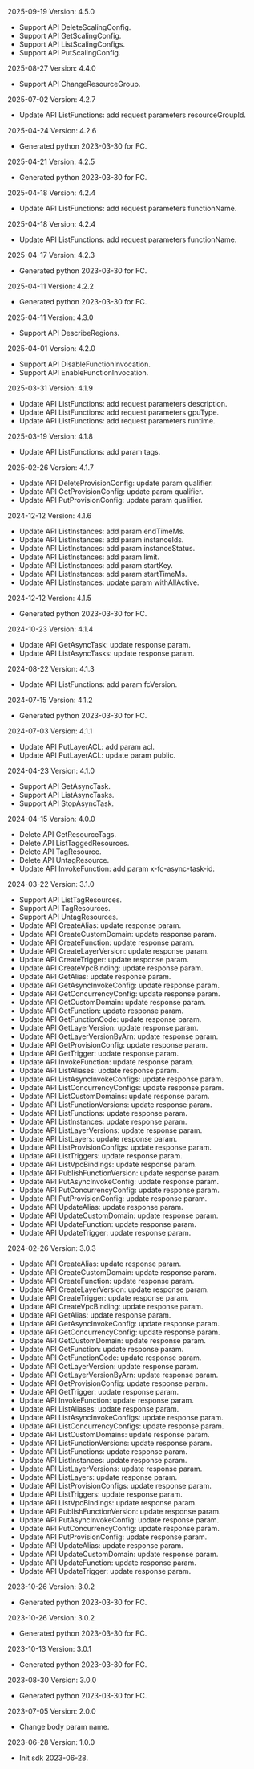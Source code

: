 2025-09-19 Version: 4.5.0
- Support API DeleteScalingConfig.
- Support API GetScalingConfig.
- Support API ListScalingConfigs.
- Support API PutScalingConfig.


2025-08-27 Version: 4.4.0
- Support API ChangeResourceGroup.


2025-07-02 Version: 4.2.7
- Update API ListFunctions: add request parameters resourceGroupId.


2025-04-24 Version: 4.2.6
- Generated python 2023-03-30 for FC.

2025-04-21 Version: 4.2.5
- Generated python 2023-03-30 for FC.

2025-04-18 Version: 4.2.4
- Update API ListFunctions: add request parameters functionName.


2025-04-18 Version: 4.2.4
- Update API ListFunctions: add request parameters functionName.


2025-04-17 Version: 4.2.3
- Generated python 2023-03-30 for FC.

2025-04-11 Version: 4.2.2
- Generated python 2023-03-30 for FC.

2025-04-11 Version: 4.3.0
- Support API DescribeRegions.


2025-04-01 Version: 4.2.0
- Support API DisableFunctionInvocation.
- Support API EnableFunctionInvocation.


2025-03-31 Version: 4.1.9
- Update API ListFunctions: add request parameters description.
- Update API ListFunctions: add request parameters gpuType.
- Update API ListFunctions: add request parameters runtime.


2025-03-19 Version: 4.1.8
- Update API ListFunctions: add param tags.


2025-02-26 Version: 4.1.7
- Update API DeleteProvisionConfig: update param qualifier.
- Update API GetProvisionConfig: update param qualifier.
- Update API PutProvisionConfig: update param qualifier.


2024-12-12 Version: 4.1.6
- Update API ListInstances: add param endTimeMs.
- Update API ListInstances: add param instanceIds.
- Update API ListInstances: add param instanceStatus.
- Update API ListInstances: add param limit.
- Update API ListInstances: add param startKey.
- Update API ListInstances: add param startTimeMs.
- Update API ListInstances: update param withAllActive.


2024-12-12 Version: 4.1.5
- Generated python 2023-03-30 for FC.

2024-10-23 Version: 4.1.4
- Update API GetAsyncTask: update response param.
- Update API ListAsyncTasks: update response param.


2024-08-22 Version: 4.1.3
- Update API ListFunctions: add param fcVersion.


2024-07-15 Version: 4.1.2
- Generated python 2023-03-30 for FC.

2024-07-03 Version: 4.1.1
- Update API PutLayerACL: add param acl.
- Update API PutLayerACL: update param public.


2024-04-23 Version: 4.1.0
- Support API GetAsyncTask.
- Support API ListAsyncTasks.
- Support API StopAsyncTask.


2024-04-15 Version: 4.0.0
- Delete API GetResourceTags.
- Delete API ListTaggedResources.
- Delete API TagResource.
- Delete API UntagResource.
- Update API InvokeFunction: add param x-fc-async-task-id.


2024-03-22 Version: 3.1.0
- Support API ListTagResources.
- Support API TagResources.
- Support API UntagResources.
- Update API CreateAlias: update response param.
- Update API CreateCustomDomain: update response param.
- Update API CreateFunction: update response param.
- Update API CreateLayerVersion: update response param.
- Update API CreateTrigger: update response param.
- Update API CreateVpcBinding: update response param.
- Update API GetAlias: update response param.
- Update API GetAsyncInvokeConfig: update response param.
- Update API GetConcurrencyConfig: update response param.
- Update API GetCustomDomain: update response param.
- Update API GetFunction: update response param.
- Update API GetFunctionCode: update response param.
- Update API GetLayerVersion: update response param.
- Update API GetLayerVersionByArn: update response param.
- Update API GetProvisionConfig: update response param.
- Update API GetTrigger: update response param.
- Update API InvokeFunction: update response param.
- Update API ListAliases: update response param.
- Update API ListAsyncInvokeConfigs: update response param.
- Update API ListConcurrencyConfigs: update response param.
- Update API ListCustomDomains: update response param.
- Update API ListFunctionVersions: update response param.
- Update API ListFunctions: update response param.
- Update API ListInstances: update response param.
- Update API ListLayerVersions: update response param.
- Update API ListLayers: update response param.
- Update API ListProvisionConfigs: update response param.
- Update API ListTriggers: update response param.
- Update API ListVpcBindings: update response param.
- Update API PublishFunctionVersion: update response param.
- Update API PutAsyncInvokeConfig: update response param.
- Update API PutConcurrencyConfig: update response param.
- Update API PutProvisionConfig: update response param.
- Update API UpdateAlias: update response param.
- Update API UpdateCustomDomain: update response param.
- Update API UpdateFunction: update response param.
- Update API UpdateTrigger: update response param.


2024-02-26 Version: 3.0.3
- Update API CreateAlias: update response param.
- Update API CreateCustomDomain: update response param.
- Update API CreateFunction: update response param.
- Update API CreateLayerVersion: update response param.
- Update API CreateTrigger: update response param.
- Update API CreateVpcBinding: update response param.
- Update API GetAlias: update response param.
- Update API GetAsyncInvokeConfig: update response param.
- Update API GetConcurrencyConfig: update response param.
- Update API GetCustomDomain: update response param.
- Update API GetFunction: update response param.
- Update API GetFunctionCode: update response param.
- Update API GetLayerVersion: update response param.
- Update API GetLayerVersionByArn: update response param.
- Update API GetProvisionConfig: update response param.
- Update API GetTrigger: update response param.
- Update API InvokeFunction: update response param.
- Update API ListAliases: update response param.
- Update API ListAsyncInvokeConfigs: update response param.
- Update API ListConcurrencyConfigs: update response param.
- Update API ListCustomDomains: update response param.
- Update API ListFunctionVersions: update response param.
- Update API ListFunctions: update response param.
- Update API ListInstances: update response param.
- Update API ListLayerVersions: update response param.
- Update API ListLayers: update response param.
- Update API ListProvisionConfigs: update response param.
- Update API ListTriggers: update response param.
- Update API ListVpcBindings: update response param.
- Update API PublishFunctionVersion: update response param.
- Update API PutAsyncInvokeConfig: update response param.
- Update API PutConcurrencyConfig: update response param.
- Update API PutProvisionConfig: update response param.
- Update API UpdateAlias: update response param.
- Update API UpdateCustomDomain: update response param.
- Update API UpdateFunction: update response param.
- Update API UpdateTrigger: update response param.


2023-10-26 Version: 3.0.2
- Generated python 2023-03-30 for FC.

2023-10-26 Version: 3.0.2
- Generated python 2023-03-30 for FC.

2023-10-13 Version: 3.0.1
- Generated python 2023-03-30 for FC.

2023-08-30 Version: 3.0.0
- Generated python 2023-03-30 for FC.

2023-07-05 Version: 2.0.0
- Change body param name.

2023-06-28 Version: 1.0.0
- Init sdk 2023-06-28.

